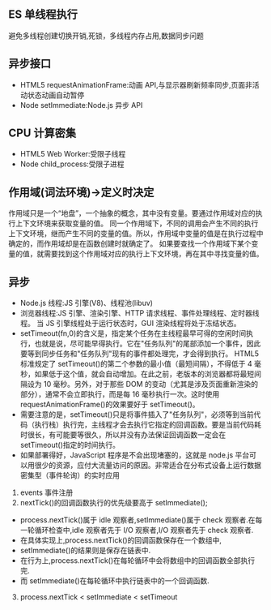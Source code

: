 ## ES 单线程执行

避免多线程创建切换开销,死锁，多线程内存占用,数据同步问题

## 异步接口

- HTML5 requestAnimationFrame:动画 API,与显示器刷新频率同步,页面非活动状态动画自动暂停
- Node setImmediate:Node.js 异步 API

## CPU 计算密集

- HTML5 Web Worker:受限子线程
- Node child_process:受限子进程

## 作用域(词法环境)->定义时决定

作用域只是一个“地盘”，一个抽象的概念，其中没有变量。要通过作用域对应的执行上下文环境来获取变量的值。
同一个作用域下，不同的调用会产生不同的执行上下文环境，继而产生不同的变量的值。所以，作用域中变量的值是在执行过程中确定的，而作用域却是在函数创建时就确定了。
如果要查找一个作用域下某个变量的值，就需要找到这个作用域对应的执行上下文环境，再在其中寻找变量的值。

## 异步

- Node.js 线程:JS 引擎(V8)、线程池(libuv)
- 浏览器线程:JS 引擎、渲染引擎、HTTP 请求线程、事件处理线程、定时器线程。
  当 JS 引擎线程处于运行状态时，GUI 渲染线程将处于冻结状态。
- setTimeout(fn,0)的含义是，指定某个任务在主线程最早可得的空闲时间执行，也就是说，尽可能早得执行。它在"任务队列"的尾部添加一个事件，因此要等到同步任务和"任务队列"现有的事件都处理完，才会得到执行。 HTML5 标准规定了 setTimeout()的第二个参数的最小值（最短间隔），不得低于 4 毫秒，如果低于这个值，就会自动增加。在此之前，老版本的浏览器都将最短间隔设为 10 毫秒。另外，对于那些 DOM 的变动（尤其是涉及页面重新渲染的部分），通常不会立即执行，而是每 16 毫秒执行一次。这时使用 requestAnimationFrame()的效果要好于 setTimeout()。
- 需要注意的是，setTimeout()只是将事件插入了"任务队列"，必须等到当前代码（执行栈）执行完，主线程才会去执行它指定的回调函数。要是当前代码耗时很长，有可能要等很久，所以并没有办法保证回调函数一定会在 setTimeout()指定的时间执行。
- 如果部署得好，JavaScript 程序是不会出现堵塞的，这就是 node.js 平台可以用很少的资源，应付大流量访问的原因。非常适合在分布式设备上运行数据密集型（事件轮询）的实时应用

1. events 事件注册
2. nextTick()的回调函数执行的优先级要高于 setImmediate();

- process.nextTick()属于 idle 观察者,setImmediate()属于 check 观察者.在每一轮循环检查中,idle 观察者先于 I/O 观察者,I/O 观察者先于 check 观察者.
- 在具体实现上,process.nextTick()的回调函数保存在一个数组中,
- setImmediate()的结果则是保存在链表中.
- 在行为上,process.nextTick()在每轮循环中会将数组中的回调函数全部执行完.
- 而 setImmediate()在每轮循环中执行链表中的一个回调函数.

3. process.nextTick < setImmediate < setTimeout
